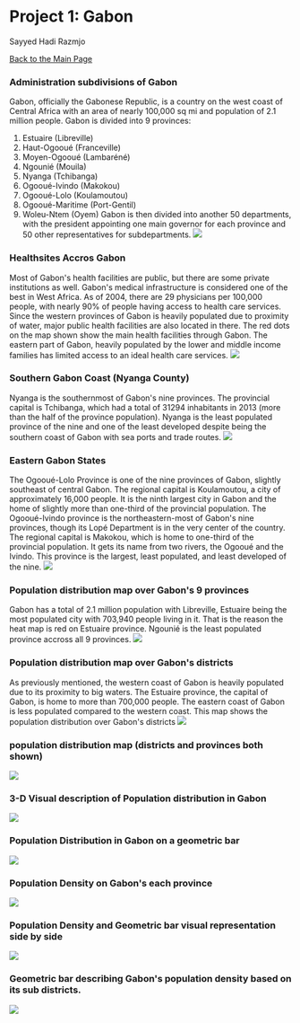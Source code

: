 
# Project 1: Gabon
Sayyed Hadi Razmjo

[Back to the Main Page](https://srazmjo.github.io/Workshop1/)
### Administration subdivisions of Gabon
Gabon, officially the Gabonese Republic, is a country on the west coast of Central Africa with an area of nearly 100,000 sq mi and 
population of 2.1 million people. Gabon is divided into 9 provinces: 
1. Estuaire (Libreville)
2. Haut-Ogooué (Franceville)
3. Moyen-Ogooué (Lambaréné)
4. Ngounié (Mouila)
5. Nyanga (Tchibanga)
6. Ogooué-Ivindo (Makokou)
7. Ogooué-Lolo (Koulamoutou)
8. Ogooué-Maritime (Port-Gentil)
9. Woleu-Ntem (Oyem)
Gabon is then divided into another 50 departments, with the president appointing one main governor for each province and 50 other 
representatives for subdepartments. 
![](Gabon.png)

### Healthsites Accros Gabon
Most of Gabon's health facilities are public, but there are some private institutions as well. Gabon's medical infrastructure is considered one of the best in West Africa. As of 2004, there are 29 physicians per 100,000 people, with nearly 90% of people having access to health care services. Since the western provinces of Gabon is heavily populated due to proximity of water, major public health facilities are also located in there. The red dots on the map shown show the main health facilities through Gabon. The eastern part of Gabon, heavily populated by the lower and middle income families has limited access to an ideal health care services. 
![](Gabon_stretch_goal_1.png)

### Southern Gabon Coast (Nyanga County)
Nyanga is the southernmost of Gabon's nine provinces. The provincial capital is Tchibanga, which had a total of 31294 inhabitants in 2013 (more than the half of the province population). Nyanga is the least populated province of the nine and one of the least developed despite being the southern coast of Gabon with sea ports and trade routes.
![](Gabon_stretch_goal_2.png)


### Eastern Gabon States
The Ogooué-Lolo Province is one of the nine provinces of Gabon, slightly southeast of central Gabon. The regional capital is Koulamoutou, a city of approximately 16,000 people. It is the ninth largest city in Gabon and the home of slightly more than one-third of the provincial population.
The Ogooué-Ivindo province is the northeastern-most of Gabon's nine provinces, though its Lopé Department is in the very center of the country. The regional capital is Makokou, which is home to one-third of the provincial population. It gets its name from two rivers, the Ogooué and the Ivindo. This province is the largest, least populated, and least developed of the nine.
![](Gabon_stretch_goal_3.png)

### Population distribution map over Gabon's 9 provinces
Gabon has a total of 2.1 million population with Libreville, Estuaire being the most populated city with 703,940 people living in it. That is the reason the heat map is red on Estuaire province. Ngounié is the least populated province accross all 9 provinces. 
![](Gabon_population_map.png)

### Population distribution map over Gabon's districts
As previously mentioned, the western coast of Gabon is heavily populated due to its proximity to big waters. The Estuaire province, the capital of Gabon, is home to more than 700,000 people. The eastern coast of Gabon is less populated compared to the western coast. This map shows the population distribution over Gabon's districts
![](project_1_part2_stretch_goal_1.png)

### population distribution map (districts and provinces both shown)
![](project_1_part2_stretch_goal_2.png)

### 3-D Visual description of Population distribution in Gabon
![](Project_1_part2_stretch_goal_3.gif)


### Population Distribution in Gabon on a geometric bar
![](project_1_part3_Ordered_filled_geom_bar.png)

### Population Density on Gabon's each province
![](project_1_part3_population_map_with_density.png)

### Population Density and Geometric bar visual representation side by side
![](project_1_part3_population_side_by_side.png)

### Geometric bar describing Gabon's population density based on its sub districts. 
![](project_1_part3_stretch_goal_1.png)
